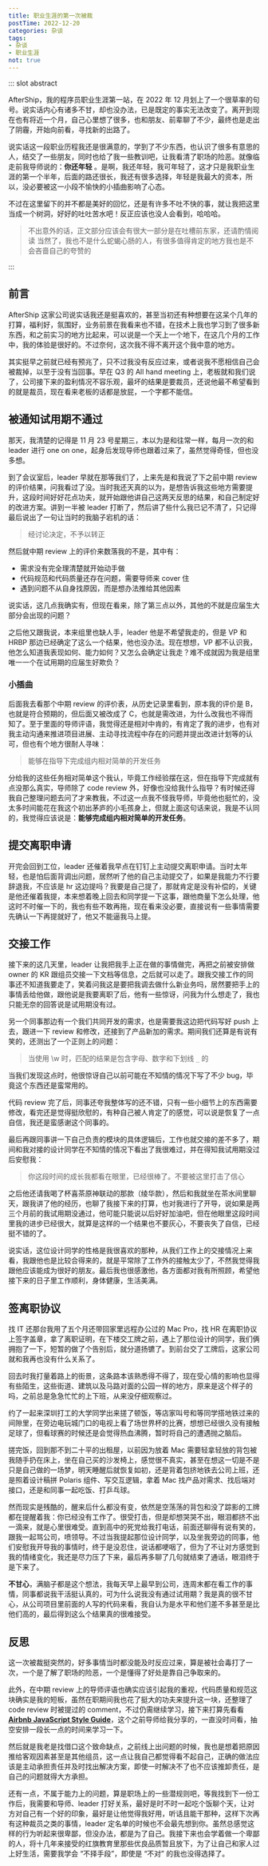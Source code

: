 ```yaml
---
title: 职业生涯的第一次被裁
postTime: 2022-12-20
categories: 杂谈
tags:
- 杂谈
- 职业生涯
not: true
---
```




::: slot abstract

AfterShip，我的程序员职业生涯第一站，在 2022 年 12 月划上了一个很草率的句号。说实话内心有诸多不甘，却也没办法，已是既定的事实无法改变了。离开到现在也有将近一个月，自己心里想了很多，也和朋友、前辈聊了不少，最终也是走出了阴霾，开始向前看，寻找新的出路了。

说实话这一段职业历程我还是很满意的，学到了不少东西，也认识了很多有意思的人，结交了一些朋友，同时也给了我一些教训吧，让我看清了职场的险恶。就像临走前我导师说的：**你还年轻** 。是啊，我还年轻，我可年轻了，这才只是我职业生涯的第一个半年，后面的路还很长，我还有很多选择，年轻是我最大的资本，所以，没必要被这一小段不愉快的小插曲影响了心态。

不过在这里留下的并不都是美好的回忆，还是有许多不吐不快的事，就让我把这里当成一个树洞，好好的吐吐苦水吧！反正应该也没人会看到，哈哈哈。

> 不出意外的话，正文部分应该会有很大一部分是在吐槽前东家，还请酌情阅读
> 当然了，我也不是什么蛇蝎心肠的人，有很多值得肯定的地方我也是不会吝啬自己的夸赞的

:::



## 前言

AfterShip 这家公司说实话我还是挺喜欢的，甚至当初还有种想要在这呆个几年的打算，福利好，氛围好，业务前景在我看来也不错，在技术上我也学习到了很多新东西，和之前实习的地方比起来，可以说是一个天上一个地下，在这几个月的工作中，我的体验是很好的。不过奈何，这次我不得不离开这个我中意的地方。

其实挺早之前就已经有预兆了，只不过我没有反应过来，或者说我不愿相信自己会被裁掉，以至于没有当回事。早在 Q3 的 All hand meeting 上，老板就和我们说了，公司接下来的盈利情况不容乐观，最坏的结果是要裁员，还说他最不希望看到的就是裁员，现在看来老板的话都是放屁，一个字都不能信。



## 被通知试用期不通过

那天，我清楚的记得是 11 月 23 号星期三，本以为是和往常一样，每月一次的和 leader 进行 one on one，起身后发现导师也跟着过来了，虽然觉得奇怪，但也没多想。

到了会议室后，leader 早就在那等我们了，上来先是和我说了下之前中期 review 的评价结果，问我看过了没。当时我还天真的以为，是想告诉我这些地方需要提升，这段时间好好花点功夫，就开始跟他讲自己这两天反思的结果，和自己制定好的改进方案。讲到一半被 leader 打断了，然后讲了些什么我已记不清了，只记得最后说出了一句让当时的我脑子宕机的话：

> 经讨论决定，不予以转正

然后就中期 review 上的评价来数落我的不是，其中有：

- 需求没有完全理清楚就开始动手做
- 代码规范和代码质量还存在问题，需要导师来 cover 住
- 遇到问题不从自身找原因，而是想办法推给其他因素

说实话，这几点我确实有，但现在看来，除了第三点以外，其他的不就是应届生大部分会出现的问题？

之后他又跟我说，本来组里也缺人手，leader 他是不希望我走的，但是 VP 和 HRBP 那边已经确定了这么一个结果，他也没办法。现在想想，VP 都不认识我，他怎么知道我表现如何、能力如何？又怎么会确定让我走？难不成就因为我是组里唯一一个在试用期的应届生好欺负？



### 小插曲

后面我去看那个中期 review 的评价表，从历史记录里看到，原本我的评价是 B，也就是符合预期的，但后面又被改成了 C，也就是需改进，为什么改我也不得而知了。至于里面的导师评语，我觉得还是相对中肯的，有肯定了我的进步，也有对我主动沟通来推进项目进展、主动寻找流程中存在的问题并提出改进计划等的认可，但也有个地方很耐人寻味：

> 能够在指导下完成组内相对简单的开发任务

分给我的这些任务相对简单这个我认，毕竟工作经验摆在这，但在指导下完成就有点没那么真实，导师除了 code review 外，好像也没给我什么指导？有时候还得我自己整理问题去问了才来教我，不过这一点我不怪我导师，毕竟他也挺忙的，没太多时间能花在我这个初出茅庐的小毛孩身上，但就上面这句话来说，我是不认同的，我觉得应该说是：**能够完成组内相对简单的开发任务**。



## 提交离职申请

开完会回到工位，leader 还催着我早点在钉钉上主动提交离职申请。当时太年轻，也是怕后面背调出问题，居然听了他的自己主动提交了，如果是我能力不行要辞退我，不应该是 hr 这边提吗？我要是自己提了，那就肯定是没有补偿的，关键是他还催着我提，本来想着晚上回去和同学提一下这事，跟他商量下怎么处理，他这时不时催一下的，我也有些不敢再拖，现在看来没必要，直接说有一些事情需要先确认一下再提就好了，他又不能逼我马上提。



## 交接工作

接下来的这几天里，leader 让我把我手上正在做的事情做完，再把之前被安排做 owner 的 KR 跟组员交接一下文档等信息，之后就可以走了。跟我交接工作的同事还不知道我要走了，笑着问我这是要把我调去做什么新业务吗，居然要把手上的事情丢给他做，跟他说是我要离职了后，他有一些惊讶，问我为什么想走了，我也只能无奈的回答说是试用期没有过。

另一个同事那边有一个我们共同开发的需求，也是需要我这边把代码写好 push 上去，跟进一下 review 和修改，还接到了产品新加的需求。期间我们还算是有说有笑的，还测出了一个正则上的问题：

> 当使用 \w 时，匹配的结果是包含字母、数字和下划线 `_` 的

当我们发现这点时，他很惊讶自己以前可能在不知情的情况下写了不少 bug，毕竟这个东西还是蛮常用的。

代码 review 完了后，同事还夸我整体写的还不错，只有一些小细节上的东西需要修改，看完还是觉得挺欣慰的，有种自己被人肯定了的感觉，可以说是恢复了一点自信，我还是蛮感谢这个同事的。

最后再跟同事讲一下自己负责的模块的具体逻辑后，工作也就交接的差不多了，期间和我对接的设计同学在不知情的情况下看出了我很难过，并在得知我试用期没过后安慰我：

> 你这段时间的成长我都看在眼里，已经很棒了。不要被这里打击了信心

之后他还请我喝了杯喜茶原神联动的那款（绫华款），然后和我就坐在茶水间里聊天，跟我讲了他的经历，也聊了我接下来的打算，也对我进行了开导，说如果是两三个月前的我试用期没通过，他可能只能说以后好好加油吧，但在他眼里这段时间里我的进步已经很大，就算是这样的一个结果也不要灰心，不要丧失了自信，已经挺不错的了。

说实话，这位设计同学的性格是我很喜欢的那种，从我们工作上的交接情况上来看，我跟他也是比较合得来的，就是平常除了工作外的接触太少了，不然我觉得我跟他应该能成为很好的朋友。最后我也很感激他，各方面都对我有所照顾，希望他接下来的日子里工作顺利，身体健康，生活美满。



## 签离职协议

找 IT 还那台我用了五个月还带回家里远程办公过的 Mac Pro，找 HR 在离职协议上签字盖章，拿了离职证明，在下楼交工牌之前，遇上了那位设计的同学，我们俩拥抱了一下，短暂的做了个告别后，就分道扬镳了。到前台交了工牌后，这家公司就和我再也没有什么关系了。

回去时我打量着路上的街景，这条路本该熟悉得不得了，现在受心情的影响也显得有些陌生，这些街道、建筑以及马路对面的公园一样的地方，原来是这个样子的吗，之前总是急急忙忙的上下班，从来没仔细观察过。

约了一起来深圳打工的大学同学出来搓了顿饭，等店家叫号和等同学搭地铁过来的间隙里，在旁边电玩城门口的电视上看了场世界杯的比赛，想想已经很久没有接触足球了，但看球赛的时候还是会觉得热血沸腾，暂时将自己的遭遇抛之脑后。

搓完饭，回到那不到二十平的出租屋，以前因为放着 Mac 需要轻拿轻放的背包被我随手扔在床上，坐在自己买的沙发椅上，感觉很不真实，甚至在想这一切是不是只是自己做的一场梦，明天睡醒后就恢复如初，还是背着包挤地铁去公司上班，还是照着设计稿拼 Polaris 组件、写交互逻辑，拿着 Mac 找产品对需求、找后端对接口，还是和同事一起吃饭、打乒乓球。

然而现实是残酷的，醒来后什么都没有变，依然是空荡荡的背包和没了踪影的工牌都在提醒着我：你已经没有工作了。很受打击，但是却想哭哭不出，眼泪都挤不出一滴来，就是心里很难受。直到高中的死党给我打电话，前面还聊得有说有笑的，跟我一起骂公司，喷领导。不过当我提起那位设计同学，以及坐我旁边的同事，他们安慰我开导我的事情时，终于是没忍住，说话都哽咽了，但为了不让对方感觉到我的情绪变化，我还是尽力压了下来，最后再多聊了几句就结束了通话，眼泪终于是下来了。

**不甘心**，满脑子都是这个想法，我每天早上最早到公司，连周末都在看工作的事情，同事都说我干活挺认真的，可为什么说我没有通过试用期？我是真的很不甘心，从公司项目里前面的人写的代码来看，我自认为是水平和他们差不多甚至是比他们高的，最后得到这么个结果真的很难接受。



## 反思

这一次被裁挺突然的，好多事情当时都没能及时反应过来，算是被社会毒打了一次，一个是了解了职场的险恶，一个是懂得了好处是靠自己争取来的。

此外，在中期 review 上的导师评语也确实应该引起我的重视，代码质量和规范这块确实是我的短板，虽然在职期间我也花了挺大的功夫来提升这一块，还整理了 code review 时被提过的 comment，不过仍需继续学习，接下来打算先看看 [**Airbnb JavaScript Style Guide**](https://github.com/airbnb/javascript)，这个之前导师给我分享的，一直没时间看，抽空安排一段长一点的时间来学习一下。

然后就是我老是找借口这个致命缺点，之前线上出问题的时候，我也是想着把原因推给客观因素甚至是其他组员，这一点让我自己都觉得看不起自己，正确的做法应该是主动承担责任并及时找出解决方案，即使一时解决不了也不应该推卸责任，是自己的问题就得大方承担。

还有一点，不属于能力上的问题，算是职场上的一些潜规则吧，等我找到下一份工作后，我需要和导师、leader 打好关系，最好是时不时一起吃个饭聊个天，让对方对自己有一个好的印象，最好是让他觉得我好用，听话且能干那种，这样下次再有这种裁员之类的事情，leader 定名单的时候也不会最先想到你。虽然总感觉这样的行为听起来很卑鄙，但没办法，都是为了自己。我接下来也会学着做一个卑鄙的人，将十几年来接受的红旗教育里那些优良品质暂且放下，为了让自己和家人过上好生活，需要我学会 “不择手段”，即使是 “不对” 的我也没得选择了。
